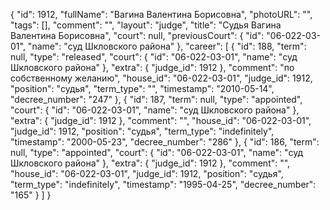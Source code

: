 {
    "id": 1912,
    "fullName": "Вагина Валентина Борисовна",
    "photoURL": "",
    "tags": [],
    "comment": "",
    "layout": "judge",
    "title": "Судья Вагина Валентина Борисовна",
    "court": null,
    "previousCourt": {
        "id": "06-022-03-01",
        "name": "суд Шкловского района"
    },
    "career": [
        {
            "id": 188,
            "term": null,
            "type": "released",
            "court": {
                "id": "06-022-03-01",
                "name": "суд Шкловского района"
            },
            "extra": {
                "judge_id": 1912
            },
            "comment": "по собственному желанию",
            "house_id": "06-022-03-01",
            "judge_id": 1912,
            "position": "судья",
            "term_type": "",
            "timestamp": "2010-05-14",
            "decree_number": "247"
        },
        {
            "id": 187,
            "term": null,
            "type": "appointed",
            "court": {
                "id": "06-022-03-01",
                "name": "суд Шкловского района"
            },
            "extra": {
                "judge_id": 1912
            },
            "comment": "",
            "house_id": "06-022-03-01",
            "judge_id": 1912,
            "position": "судья",
            "term_type": "indefinitely",
            "timestamp": "2000-05-23",
            "decree_number": "286"
        },
        {
            "id": 186,
            "term": null,
            "type": "appointed",
            "court": {
                "id": "06-022-03-01",
                "name": "суд Шкловского района"
            },
            "extra": {
                "judge_id": 1912
            },
            "comment": "",
            "house_id": "06-022-03-01",
            "judge_id": 1912,
            "position": "судья",
            "term_type": "indefinitely",
            "timestamp": "1995-04-25",
            "decree_number": "165"
        }
    ]
}